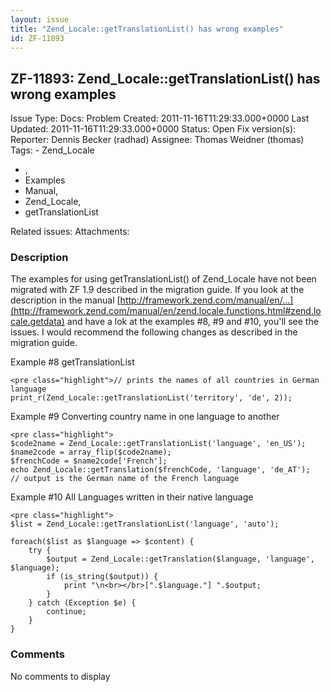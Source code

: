 ```yaml
---
layout: issue
title: "Zend_Locale::getTranslationList() has wrong examples"
id: ZF-11893
---
```


ZF-11893: Zend\_Locale::getTranslationList() has wrong examples
---------------------------------------------------------------

 Issue Type: Docs: Problem Created: 2011-11-16T11:29:33.000+0000 Last Updated: 2011-11-16T11:29:33.000+0000 Status: Open Fix version(s): 
 Reporter:  Dennis Becker (radhad)  Assignee:  Thomas Weidner (thomas)  Tags: - Zend\_Locale
- ,
- Examples
- Manual,
- Zend\_Locale,
- getTranslationList
 
 Related issues: 
 Attachments: 
### Description

The examples for using getTranslationList() of Zend\_Locale have not been migrated with ZF 1.9 described in the migration guide. If you look at the description in the manual [http://framework.zend.com/manual/en/…](http://framework.zend.com/manual/en/zend.locale.functions.html#zend.locale.getdata) and have a lok at the examples #8, #9 and #10, you'll see the issues. I would recommend the following changes as described in the migration guide.

Example #8 getTranslationList

 
    <pre class="highlight">// prints the names of all countries in German language
    print_r(Zend_Locale::getTranslationList('territory', 'de', 2));

Example #9 Converting country name in one language to another

 
    <pre class="highlight">
    $code2name = Zend_Locale::getTranslationList('language', 'en_US');
    $name2code = array_flip($code2name);
    $frenchCode = $name2code['French'];
    echo Zend_Locale::getTranslation($frenchCode, 'language', 'de_AT');
    // output is the German name of the French language

Example #10 All Languages written in their native language

 
    <pre class="highlight">
    $list = Zend_Locale::getTranslationList('language', 'auto');
     
    foreach($list as $language => $content) {
        try {
            $output = Zend_Locale::getTranslation($language, 'language', $language);
            if (is_string($output)) {
                print "\n<br></br>[".$language."] ".$output;
            }
        } catch (Exception $e) {
            continue;
        }
    }

 

 

### Comments

No comments to display